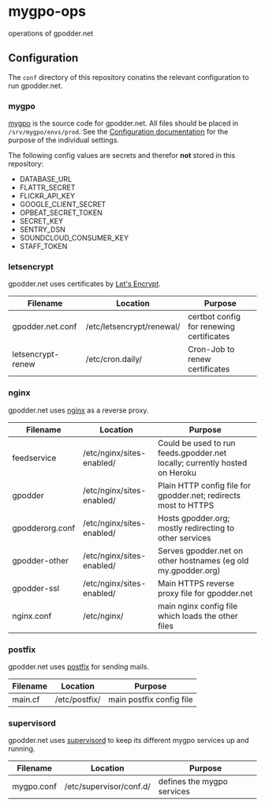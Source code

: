 # mygpo-ops
operations of gpodder.net


## Configuration

The `conf` directory of this repository conatins the relevant configuration to run gpodder.net.


### mygpo

[mygpo](https://github.com/gpodder/mygpo) is the source code for gpodder.net.
All files should be placed in `/srv/mygpo/envs/prod`. See the [Configuration
documentation](https://gpoddernet.readthedocs.io/en/latest/dev/configuration.html)
for the purpose of the individual settings.

The following config values are secrets and therefor **not** stored in this repository:
* DATABASE_URL
* FLATTR_SECRET
* FLICKR_API_KEY
* GOOGLE_CLIENT_SECRET
* OPBEAT_SECRET_TOKEN
* SECRET_KEY
* SENTRY_DSN
* SOUNDCLOUD_CONSUMER_KEY
* STAFF_TOKEN


### letsencrypt

gpodder.net uses certificates by [Let's Encrypt](https://letsencrypt.org/).

| Filename          | Location                  | Purpose                                  |
| ----------------- | ------------------------- | ---------------------------------------- |
| gpodder.net.conf  | /etc/letsencrypt/renewal/ | certbot config for renewing certificates |
| letsencrypt-renew | /etc/cron.daily/          | Cron-Job to renew certificates           |


### nginx

gpodder.net uses [nginx](https://nginx.org/) as a reverse proxy.

| Filename        | Location                  | Purpose                                                                    |
| --------------- | ------------------------- | -------------------------------------------------------------------------- |
| feedservice     | /etc/nginx/sites-enabled/ | Could be used to run feeds.gpodder.net locally; currently hosted on Heroku |
| gpodder         | /etc/nginx/sites-enabled/ | Plain HTTP config file for gpodder.net; redirects most to HTTPS            |
| gpodderorg.conf | /etc/nginx/sites-enabled/ | Hosts gpodder.org; mostly redirecting to other services                    |
| gpodder-other   | /etc/nginx/sites-enabled/ | Serves gpodder.net on other hostnames (eg old my.gpodder.org)              |
| gpodder-ssl     | /etc/nginx/sites-enabled/ | Main HTTPS reverse proxy file for gpodder.net                              |
| nginx.conf      | /etc/nginx/               | main nginx config file which loads the other files                         |


### postfix

gpodder.net uses [postfix](http://www.postfix.org/) for sending mails.

| Filename | Location      | Purpose                  |
| -------- | ------------- | ------------------------ |
| main.cf  | /etc/postfix/ | main postfix config file |


### supervisord

gpodder.net uses [supervisord](http://supervisord.org/) to keep its different mygpo services up and running.

| Filename   | Location                | Purpose                    |
| ---------- | ----------------------- | -------------------------- |
| mygpo.conf | /etc/supervisor/conf.d/ | defines the mygpo services |
